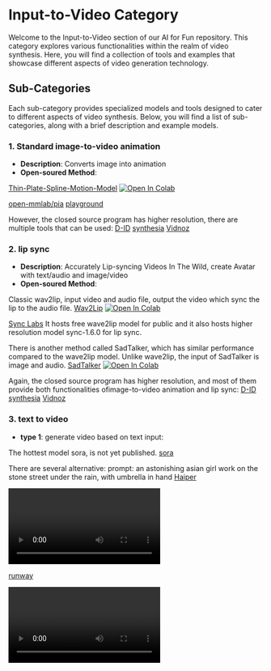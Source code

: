 # Input-to-Video Category

Welcome to the Input-to-Video section of our AI for Fun repository. This category explores various functionalities within the realm of video synthesis. Here, you will find a collection of tools and examples that showcase different aspects of video generation technology.

## Sub-Categories

Each sub-category provides specialized models and tools designed to cater to different aspects of video synthesis. Below, you will find a list of sub-categories, along with a brief description and example models.

### 1. Standard image-to-video animation
- **Description**: Converts image into animation
- **Open-soured Method**:


[Thin-Plate-Spline-Motion-Model](https://github.com/yoyo-nb/Thin-Plate-Spline-Motion-Model)
[![Open In Colab](https://colab.research.google.com/assets/colab-badge.svg)](https://colab.research.google.com/drive/1DREfdpnaBhqISg0fuQlAAIwyGVn1loH_?usp=sharing)

[open-mmlab/pia](https://github.com/open-mmlab/PIA)
[playground](https://replicate.com/open-mmlab/pia)


However, the closed source program has higher resolution, there are multiple tools that can be used: 
[D-ID](https://www.d-id.com/)
[synthesia](https://www.synthesia.io/)
[Vidnoz](https://aiapp.vidnoz.com/avatar/index.html)



### 2. lip sync
- **Description**: Accurately Lip-syncing Videos In The Wild, create Avatar with text/audio and image/video
- **Open-soured Method**:

Classic wav2lip, input video and audio file, output the video which sync the lip to the audio file.
[Wav2Lip](https://github.com/Rudrabha/Wav2Lip)
[![Open In Colab](https://colab.research.google.com/assets/colab-badge.svg)](https://colab.research.google.com/drive/1tZpDWXz49W6wDcTprANRGLo2D_EbD5J8?usp=sharing)

[Sync Labs](https://synclabs.so/)
It hosts free wave2lip model for public and it also hosts higher resolution model sync-1.6.0 for lip sync.


There is another method called SadTalker, which has similar performance compared to the wave2lip model.
Unlike wave2lip, the input of SadTalker is image and audio.
[SadTalker](https://github.com/OpenTalker/SadTalker)
[![Open In Colab](https://colab.research.google.com/assets/colab-badge.svg)](https://colab.research.google.com/github/Winfredy/SadTalker/blob/main/quick_demo.ipynb)

Again, the closed source program has higher resolution, and most of them provide both functionalities ofimage-to-video animation and lip sync: 
[D-ID](https://www.d-id.com/)
[synthesia](https://www.synthesia.io/)
[Vidnoz](https://aiapp.vidnoz.com/avatar/index.html)


### 3. text to video
- **type 1**: generate video based on text input:

The hottest model sora, is not yet published.
[sora](https://openai.com/index/sora/)

There are several alternative:
prompt: an astonishing asian girl work on the stone street under the rain, with umbrella in hand
[Haiper](https://haiper.ai/product)

![demo](../docs/haiper.mp4)


[runway](https://app.runwayml.com/video-tools/teams/xiangpengwan/ai-tools/gen-2)

![demo](../docs/runway.mp4)

